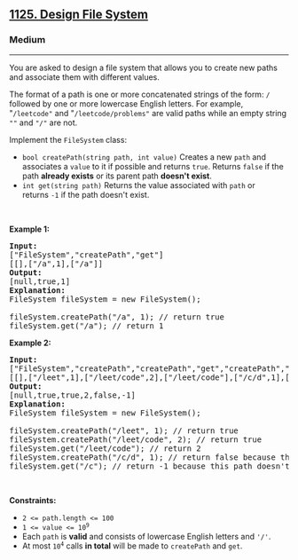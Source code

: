 <h2><a href="https://leetcode.com/problems/design-file-system/description/">1125. Design File System</a></h2><h3>Medium</h3><hr><p>You are asked to design a file system&nbsp;that allows you to create new paths and associate them with different values.</p>

<p>The format of a path is&nbsp;one or more concatenated strings of the form:&nbsp;<code>/</code> followed by one or more lowercase English letters. For example, &quot;<code>/leetcode&quot;</code>&nbsp;and &quot;<code>/leetcode/problems&quot;</code>&nbsp;are valid paths while an empty&nbsp;string <code>&quot;&quot;</code> and <code>&quot;/&quot;</code>&nbsp;are not.</p>

<p>Implement the&nbsp;<code>FileSystem</code> class:</p>

<ul>
	<li><code>bool createPath(string path, int value)</code>&nbsp;Creates a new <code>path</code> and associates a <code>value</code> to it if possible and returns <code>true</code>.&nbsp;Returns <code>false</code>&nbsp;if the path <strong>already exists</strong> or its parent path <strong>doesn&#39;t exist</strong>.</li>
	<li><code>int get(string path)</code>&nbsp;Returns the value associated with <code>path</code> or returns&nbsp;<code>-1</code>&nbsp;if the path doesn&#39;t exist.</li>
</ul>

<p>&nbsp;</p>
<p><strong class="example">Example 1:</strong></p>

<pre>
<strong>Input:</strong> 
[&quot;FileSystem&quot;,&quot;createPath&quot;,&quot;get&quot;]
[[],[&quot;/a&quot;,1],[&quot;/a&quot;]]
<strong>Output:</strong> 
[null,true,1]
<strong>Explanation:</strong> 
FileSystem fileSystem = new FileSystem();

fileSystem.createPath(&quot;/a&quot;, 1); // return true
fileSystem.get(&quot;/a&quot;); // return 1
</pre>

<p><strong class="example">Example 2:</strong></p>

<pre>
<strong>Input:</strong> 
[&quot;FileSystem&quot;,&quot;createPath&quot;,&quot;createPath&quot;,&quot;get&quot;,&quot;createPath&quot;,&quot;get&quot;]
[[],[&quot;/leet&quot;,1],[&quot;/leet/code&quot;,2],[&quot;/leet/code&quot;],[&quot;/c/d&quot;,1],[&quot;/c&quot;]]
<strong>Output:</strong> 
[null,true,true,2,false,-1]
<strong>Explanation:</strong> 
FileSystem fileSystem = new FileSystem();

fileSystem.createPath(&quot;/leet&quot;, 1); // return true
fileSystem.createPath(&quot;/leet/code&quot;, 2); // return true
fileSystem.get(&quot;/leet/code&quot;); // return 2
fileSystem.createPath(&quot;/c/d&quot;, 1); // return false because the parent path &quot;/c&quot; doesn&#39;t exist.
fileSystem.get(&quot;/c&quot;); // return -1 because this path doesn&#39;t exist.
</pre>

<p>&nbsp;</p>
<p><strong>Constraints:</strong></p>

<ul>
	<li><code>2 &lt;= path.length &lt;= 100</code></li>
	<li><code>1 &lt;= value &lt;= 10<sup>9</sup></code></li>
	<li>Each <code>path</code> is <strong>valid</strong> and consists of lowercase English letters and <code>&#39;/&#39;</code>.</li>
	<li>At most <code>10<sup>4</sup></code> calls <strong>in total</strong> will be made to <code>createPath</code> and <code>get</code>.</li>
</ul>
